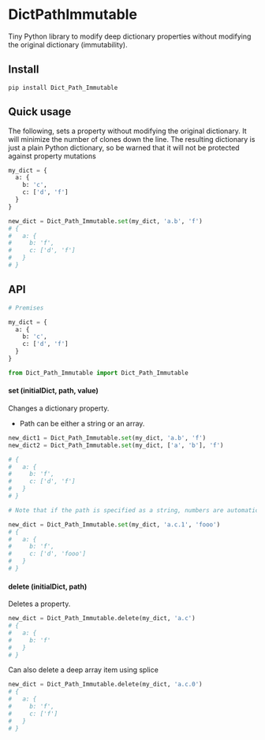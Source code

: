 DictPathImmutable
===========

Tiny Python library to modify deep dictionary properties without modifying the original dictionary (immutability).

## Install

    pip install Dict_Path_Immutable

## Quick usage

The following, sets a property without modifying the original dictionary.
It will minimize the number of clones down the line. The resulting dictionary is just a plain Python dictionary,
so be warned that it will not be protected against property mutations

```python
my_dict = {
  a: {
    b: 'c',
    c: ['d', 'f']
  }
}

new_dict = Dict_Path_Immutable.set(my_dict, 'a.b', 'f')
# {
#   a: {
#     b: 'f',
#     c: ['d', 'f']
#   }
# }
```

## API

```python
# Premises

my_dict = {
  a: {
    b: 'c',
    c: ['d', 'f']
  }
}

from Dict_Path_Immutable import Dict_Path_Immutable
```

#### set (initialDict, path, value)

Changes a dictionary property.

- Path can be either a string or an array.

```python
new_dict1 = Dict_Path_Immutable.set(my_dict, 'a.b', 'f')
new_dict2 = Dict_Path_Immutable.set(my_dict, ['a', 'b'], 'f')

# {
#   a: {
#     b: 'f',
#     c: ['d', 'f']
#   }
# }

# Note that if the path is specified as a string, numbers are automatically interpreted as array indexes.

new_dict = Dict_Path_Immutable.set(my_dict, 'a.c.1', 'fooo')
# {
#   a: {
#     b: 'f',
#     c: ['d', 'fooo']
#   }
# }
```

#### delete (initialDict, path)

Deletes a property.

```python
new_dict = Dict_Path_Immutable.delete(my_dict, 'a.c')
# {
#   a: {
#     b: 'f'
#   }
# }
```

Can also delete a deep array item using splice

```python
new_dict = Dict_Path_Immutable.delete(my_dict, 'a.c.0')
# {
#   a: {
#     b: 'f',
#     c: ['f']
#   }
# }
```